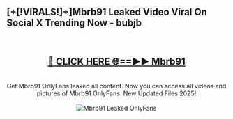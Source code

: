 <h2>[+[!VIRALS!]+]Mbrb91 Leaked Video Viral On Social X Trending Now - bubjb</h2>
<br>
<div align="center">
<h2><a href="https://libra.edu.pl?Mbrb91" rel="nofollow">🔴 CLICK HERE 🌐==►► Mbrb91</a></h2>
<br>
Get Mbrb91 OnlyFans leaked all content. Now you can access all videos and pictures of Mbrb91 OnlyFans. New Updated Files 2025!
<br>
<br>
<a href="https://libra.edu.pl?Mbrb91" rel="nofollow" data-target="animated-image.originalLink"><img src="https://i.ibb.co.com/WyWwxjT/player-gif2.gif" alt="Mbrb91 Leaked OnlyFans" style="max-width: 100%; display: inline-block;" data-target="animated-image.originalImage"></a>
</div>
<br>